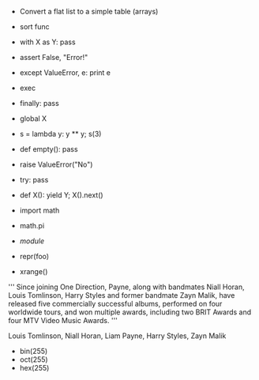 
- Convert a flat list to a simple table (arrays)

- sort func

- with X as Y: pass

- assert False, "Error!"

- except ValueError, e: print e

- exec

- finally: pass

- global X

- s = lambda y: y ** y; s(3)

- def empty(): pass

- raise ValueError("No")

- try: pass

- def X(): yield Y; X().next()

- import math
- math.pi
- _module_

- repr(foo)

- xrange()

'''
Since joining One Direction, Payne, along with bandmates Niall Horan,
Louis Tomlinson, Harry Styles and former bandmate Zayn Malik, have
released five commercially successful albums, performed on four
worldwide tours, and won multiple awards, including two BRIT Awards
and four MTV Video Music Awards.
'''

Louis Tomlinson, Niall Horan, Liam Payne, Harry Styles, Zayn Malik

- bin(255)
- oct(255)
- hex(255)
